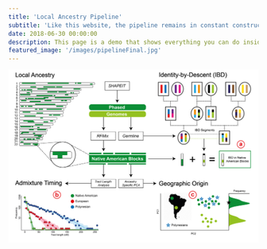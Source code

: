 ```yaml
---
title: 'Local Ancestry Pipeline'
subtitle: 'Like this website, the pipeline remains in constant construction.'
date: 2018-06-30 00:00:00
description: This page is a demo that shows everything you can do inside portfolio and blog posts.
featured_image: '/images/pipelineFinal.jpg'
---
```


<div class="gallery" data-columns="1">
	<img src="/images/pipelineFinal.jpg">
</div>